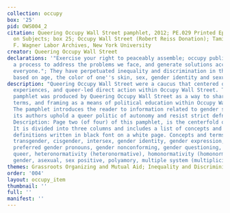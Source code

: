 ```yaml
---
collection: occupy
box: '25'
pid: OWS004_2
citation: Queering Occupy Wall Street pamphlet, 2012; PE.029 Printed Ephemera Collection
  on Subjects; box 25; Occupy Wall Street (Robert Reiss Donation); Tamiment Library/Robert
  F. Wagner Labor Archives, New York University
creator: Queering Occupy Wall Street
declarations: '"Exercise your right to peaceably assemble; occupy public space;  create
  a process to address the problems we face, and generate solutions accessible to
  everyone."; They have perpetuated inequality and discrimination in the workplace
  based on age, the color of one''s skin, sex, gender identity and sexual orientation.'
description: "Queering Occupy Wall Street were a caucus that centered queer lives,
  experiences, and queer-led direct action within Occupy Wall Street. This multi-page
  pamphlet was produced by Queering Occupy Wall Street as a way to share language,
  terms, and framing as a means of political education within Occupy Wall Street.
  The pamphlet introduces the reader to information related to gender sexuality; however,
  its authors uphold a queer politic of autonomy and resist strict defnition.\n\nImage
  Description: Page two (of four) of this pamphlet, is the centerfold of the pamphlet.
  It is divided into three columns and includes a list of concepts and terms and their
  definitions written in black font on a white page. Concepts and terms that are included:
  transgender, cisgender, intersex, gender identity, gender expression, gender binary,
  preferred gender pronouns, gender nonconforming, gender questioning, gender queer,
  queer, heteronormativity (heteronormative), homonormativity (homonormative), assigned
  gender, asexual, sex positive, polyamory, multiple system (multiplicity), Two-Spirit. "
themes: Grassroots Organizing and Mutual Aid; Inequality and Discriminiation
order: '004'
layout: occupy_item
thumbnail: ''
full: ''
manifest: ''
---
```

